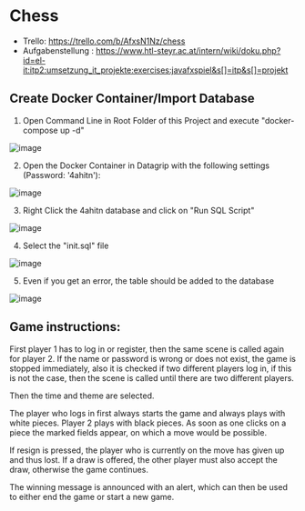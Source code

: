 # Chess
* Trello: https://trello.com/b/AfxsN1Nz/chess
* Aufgabenstellung : https://www.htl-steyr.ac.at/intern/wiki/doku.php?id=el-it:itp2:umsetzung_it_projekte:exercises:javafxspiel&s[]=itp&s[]=projekt

## Create Docker Container/Import Database
1. Open Command Line in Root Folder of this Project and execute "docker-compose up -d"

![image](https://user-images.githubusercontent.com/83589343/208859426-0a6d2a25-7402-43be-a7ba-09f9a009d615.png)

2. Open the Docker Container in Datagrip with the following settings (Password: '4ahitn'):

![image](https://user-images.githubusercontent.com/83589343/208865770-c06325ad-6bfc-4dd8-90b3-3fa250f65b2a.png)

3. Right Click the 4ahitn database and click on "Run SQL Script"

![image](https://user-images.githubusercontent.com/83589343/208866265-91ea7e6f-35b4-42d5-a3bb-ad54739a91b5.png)

4. Select the "init.sql" file

![image](https://user-images.githubusercontent.com/83589343/208866833-1c3acb60-68cc-4b20-8872-8015040bec51.png)

5. Even if you get an error, the table should be added to the database

![image](https://user-images.githubusercontent.com/83589343/214510529-daf33236-0d10-442a-9ea2-442eee16d23c.png)



## Game instructions:
First player 1 has to log in or register, then the same scene is called again for player 2. If the name or password is wrong or does not exist, the game is stopped immediately, also it is checked if two different players log in, if this is not the case, then the scene is called until there are two different players. 

Then the time and theme are selected. 

The player who logs in first always starts the game and always plays with white pieces. Player 2 plays with black pieces. As soon as one clicks on a piece the marked fields appear, on which a move would be possible.

If resign is pressed, the player who is currently on the move has given up and thus lost. If a draw is offered, the other player must also accept the draw, otherwise the game continues. 

The winning message is announced with an alert, which can then be used to either end the game or start a new game.



